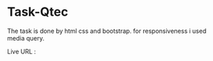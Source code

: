 # Task-Qtec
The task is done by html css and bootstrap.
for responsiveness i used media query.

Live URL : 

